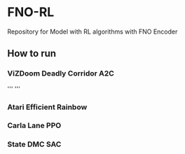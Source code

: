 # FNO-RL
Repository for Model with RL algorithms with FNO Encoder

## How to run

### ViZDoom Deadly Corridor A2C
'''
<add running script>
'''

### Atari Efficient Rainbow

### Carla Lane PPO

### State DMC SAC
